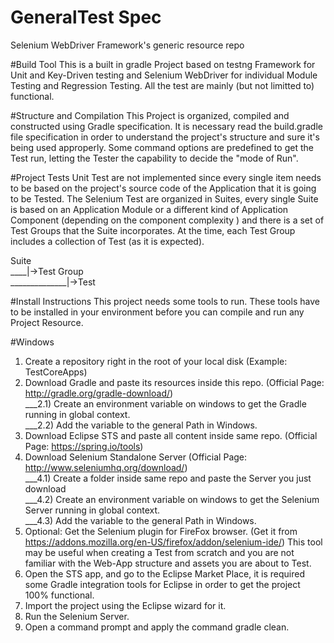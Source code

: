 # GeneralTest Spec
Selenium WebDriver Framework's generic resource repo

#Build Tool
This is a built in gradle Project based on testng Framework for Unit and Key-Driven testing and Selenium WebDriver for individual Module 
Testing and Regression Testing. All the test are mainly (but not limitted to) functional.

#Structure and Compilation
This Project is organized, compiled and constructed using Gradle specification. It is necessary read the build.gradle file specification
in order to understand the project's structure and sure it's being used approperly. Some command options are predefined to get the Test
run, letting the Tester the capability to decide the "mode of Run".

#Project Tests
Unit Test are not implemented since every single item needs to be based on the project's source code of the Application that it is going 
to be Tested.  The Selenium Test are organized in Suites,  every single Suite is based on an  Application Module  or a different kind of 
Application Component (depending on the component complexity ) and there is a set of Test Groups that the Suite incorporates. At the time, 
each Test Group includes a collection of Test (as it is expected).

Suite                                                                       
____|->Test Group                                                   
______________|->Test                                               

#Install Instructions
This project needs some tools to run.  These tools have to be installed in your  environment  before you can compile and run any Project 
Resource.

#Windows
1) Create a repository right in the root of your local disk (Example: TestCoreApps)                     
2) Download Gradle and paste its resources inside this repo. (Official Page: http://gradle.org/gradle-download/)                
___2.1) Create an environment variable on windows to get the Gradle running in global context.              
___2.2) Add the variable to the general Path in Windows.                       
3) Download Eclipse STS and paste all content inside same repo. (Official Page: https://spring.io/tools)              
4) Download Selenium Standalone Server (Official Page: http://www.seleniumhq.org/download/)             
___4.1) Create a folder inside same repo and paste the Server you just download               
___4.2) Create an environment variable on windows to get the Selenium Server running in global context.             
___4.3) Add the variable to the general Path in Windows.                
5) Optional: Get the Selenium plugin for FireFox browser. (Get it from https://addons.mozilla.org/en-US/firefox/addon/selenium-ide/) 
This tool may be useful when creating a  Test from scratch and you are not  familiar with the  Web-App structure and assets you are 
about to Test.                                                                                                
6) Open the STS app, and go to the Eclipse Market Place, it is required some Gradle integration tools for Eclipse in order to get the
project 100% functional.                                                                                          
7) Import the project using the Eclipse wizard for it.                                                                  
8) Run the Selenium Server.                                                                                         
9) Open a command prompt and apply the command gradle clean.
